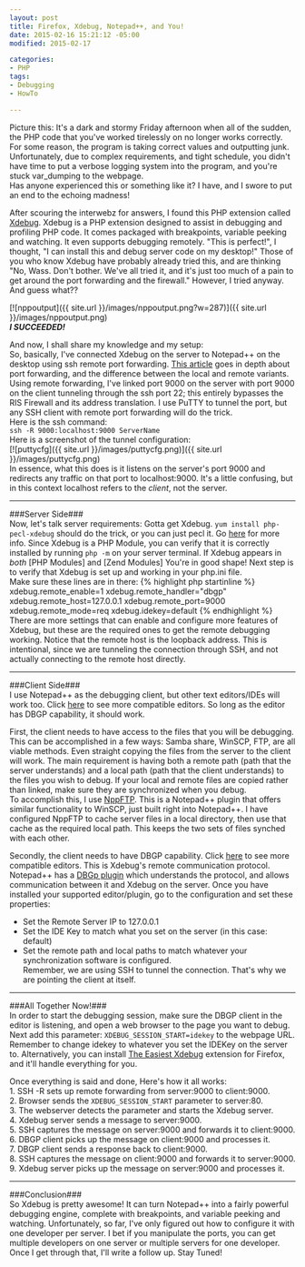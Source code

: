 ```yaml
---
layout: post
title: Firefox, Xdebug, Notepad++, and You!
date: 2015-02-16 15:21:12 -05:00
modified: 2015-02-17

categories:
- PHP
tags:
- Debugging
- HowTo

---
```

Picture this: It's a dark and stormy Friday afternoon when all of the sudden, the PHP code that you've worked tirelessly on no longer works correctly. For some reason, the program is taking correct values and outputting junk. Unfortunately, due to complex requirements, and tight schedule, you didn't have time to put a verbose logging system into the program, and you're stuck var_dumping to the webpage.  
 Has anyone experienced this or something like it? I have, and I swore to put an end to the echoing madness!

After scouring the interwebz for answers, I found this PHP extension called [Xdebug](http://xdebug.org/download.php). Xdebug is a PHP extension designed to assist in debugging and profiling PHP code. It comes packaged with breakpoints, variable peeking and watching. It even supports debugging remotely. "This is perfect!", I thought, "I can install this and debug server code on my desktop!" Those of you who know Xdebug have probably already tried this, and are thinking "No, Wass. Don't bother. We've all tried it, and it's just too much of a pain to get around the port forwarding and the firewall." However, I tried anyway. And guess what??

[![nppoutput]({{ site.url }}/images/nppoutput.png?w=287)]({{ site.url }}/images/nppoutput.png)  
***I SUCCEEDED!***

And now, I shall share my knowledge and my setup:  
 So, basically, I've connected Xdebug on the server to Notepad++ on the desktop using ssh remote port forwarding. [This article](http://csce.uark.edu/~kal/info/private/ssh/ch09_02.htm) goes in depth about port forwarding, and the difference between the local and remote variants. Using remote forwarding, I've linked port 9000 on the server with port 9000 on the client tunneling through the ssh port 22; this entirely bypasses the RIS Firewall and its address translation. I use PuTTY to tunnel the port, but any SSH client with remote port forwarding will do the trick.  
Here is the ssh command:  
`ssh -R 9000:localhost:9000 ServerName`  
Here is a screenshot of the tunnel configuration:  
[![puttycfg]({{ site.url }}/images/puttycfg.png)]({{ site.url }}/images/puttycfg.png)  
In essence, what this does is it listens on the server's port 9000 and redirects any traffic on that port to localhost:9000\. It's a little confusing, but in this context localhost refers to the _client_, not the server.

* * *

###Server Side###  
Now, let's talk server requirements: Gotta get Xdebug. `yum install php-pecl-xdebug` should do the trick, or you can just pecl it. Go [here](http://xdebug.org/docs/install) for more info. Since Xdebug is a PHP Module, you can verify that it is correctly installed by running `php -m` on your server terminal. If Xdebug appears in _both_ [PHP Modules] and [Zend Modules] You're in good shape! Next step is to verify that Xdebug is set up and working in your php.ini file.  
Make sure these lines are in there:
{% highlight php startinline %}
xdebug.remote_enable=1
xdebug.remote_handler="dbgp"
xdebug.remote_host=127.0.0.1
xdebug.remote_port=9000
xdebug.remote_mode=req
xdebug.idekey=default
{% endhighlight %}
There are more settings that can enable and configure more features of Xdebug, but these are the required ones to get the remote debugging working. Notice that the remote host is the loopback address. This is intentional, since we are tunneling the connection through SSH, and not actually connecting to the remote host directly.

* * *

###Client Side###  
I use Notepad++ as the debugging client, but other text editors/IDEs will work too. Click [here](http://xdebug.org/docs/remote) to see more compatible editors. So long as the editor has DBGP capability, it should work.

First, the client needs to have access to the files that you will be debugging. This can be accomplished in a few ways: Samba share, WinSCP, FTP, are all viable methods. Even straight copying the files from the server to the client will work. The main requirement is having both a remote path (path that the server understands) and a local path (path that the client understands) to the files you wish to debug. If your local and remote files are copied rather than linked, make sure they are synchronized when you debug.  
To accomplish this, I use [NppFTP](http://ashkulz.github.io/NppFTP/). This is a Notepad++ plugin that offers similar functionality to WinSCP, just built right into Notepad++. I have configured NppFTP to cache server files in a local directory, then use that cache as the required local path. This keeps the two sets of files synched with each other.

Secondly, the client needs to have DBGP capability. Click [here](http://xdebug.org/docs/remote) to see more compatible editors. This is Xdebug's remote communication protocol. Notepad++ has a [DBGp plugin](http://sourceforge.net/projects/npp-plugins/files/DBGP%20Plugin/) which understands the protocol, and allows communication between it and Xdebug on the server. Once you have installed your supported editor/plugin, go to the configuration and set these properties:  
 * Set the Remote Server IP to 127.0.0.1  
 * Set the IDE Key to match what you set on the server (in this case: default)  
 * Set the remote path and local paths to match whatever your synchronization software is configured.  
 Remember, we are using SSH to tunnel the connection. That's why we are pointing the client at itself.

* * *

###All Together Now!###  
In order to start the debugging session, make sure the DBGP client in the editor is listening, and open a web browser to the page you want to debug. Next add this parameter: `XDEBUG_SESSION_START=idekey` to the webpage URL. Remember to change idekey to whatever you set the IDEKey on the server to. Alternatively, you can install [The Easiest Xdebug](https://addons.mozilla.org/en-US/firefox/addon/the-easiest-xdebug/) extension for Firefox, and it'll handle everything for you.

Once everything is said and done, Here's how it all works:  
 1\. SSH -R sets up remote forwarding from server:9000 to client:9000.  
 2\. Browser sends the `XDEBUG_SESSION_START` parameter to server:80.  
 3\. The webserver detects the parameter and starts the Xdebug server.  
 4\. Xdebug server sends a message to server:9000.  
 5\. SSH captures the message on server:9000 and forwards it to client:9000.  
 6\. DBGP client picks up the message on client:9000 and processes it.  
 7\. DBGP client sends a response back to client:9000.  
 8\. SSH captures the message on client:9000 and forwards it to server:9000.  
 9\. Xdebug server picks up the message on server:9000 and processes it.

* * *

###Conclusion###  
So Xdebug is pretty awesome! It can turn Notepad++ into a fairly powerful debugging engine, complete with breakpoints, and variable peeking and watching. Unfortunately, so far, I've only figured out how to configure it with one developer per server. I bet if you manipulate the ports, you can get multiple developers on one server or multiple servers for one developer. Once I get through that, I'll write a follow up. Stay Tuned!
